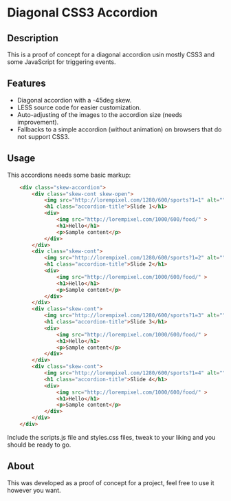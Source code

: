 # Diagonal CSS3 Accordion
## Description
This is a proof of concept for a diagonal accordion usin mostly CSS3 and some JavaScript for triggering events.

## Features
 - Diagonal accordion with a -45deg skew.
 - LESS source code for easier customization.
 - Auto-adjusting of the images to the accordion size (needs improvement).
 - Fallbacks to a simple accordion (without animation) on browsers that do not support CSS3.

## Usage
This accordions needs some basic markup:

```html
	<div class="skew-accordion">
	    <div class="skew-cont skew-open">
	        <img src="http://lorempixel.com/1280/600/sports?1=1" alt="" class="skew-background">
	        <h1 class="accordion-title">Slide 1</h1>
	        <div>
	            <img src="http://lorempixel.com/1000/600/food/" >
	            <h1>Hello</h1>
	            <p>Sample content</p>
	        </div>
	    </div>
	    <div class="skew-cont">
	        <img src="http://lorempixel.com/1280/600/sports?1=2" alt="" class="skew-background">
	        <h1 class="accordion-title">Slide 2</h1>
	        <div>
	            <img src="http://lorempixel.com/1000/600/food/" >
	            <h1>Hello</h1>
	            <p>Sample content</p>
	        </div>
	    </div>
	    <div class="skew-cont">
	        <img src="http://lorempixel.com/1280/600/sports?1=3" alt="" class="skew-background">
	        <h1 class="accordion-title">Slide 3</h1>
	        <div>
	            <img src="http://lorempixel.com/1000/600/food/" >
	            <h1>Hello</h1>
	            <p>Sample content</p>
	        </div>
	    </div>
	    <div class="skew-cont">
	        <img src="http://lorempixel.com/1280/600/sports?1=4" alt="" class="skew-background">
	        <h1 class="accordion-title">Slide 4</h1>
	        <div>
	            <img src="http://lorempixel.com/1000/600/food/" >
	            <h1>Hello</h1>
	            <p>Sample content</p>
	        </div>
	    </div>
	</div>
```
Include the scripts.js file and styles.css files, tweak to your liking and you should be ready to go.

## About
This was developed as a proof of concept for a project, feel free to use it however you want.